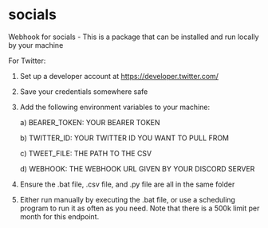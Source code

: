 # socials
Webhook for socials - This is a package that can be installed and run locally by your machine

For Twitter:
1. Set up a developer account at https://developer.twitter.com/
2. Save your credentials somewhere safe
3. Add the following environment variables to your machine:
  
    a) BEARER_TOKEN: YOUR BEARER TOKEN
  
    b) TWITTER_ID: YOUR TWITTER ID YOU WANT TO PULL FROM
  
    c) TWEET_FILE: THE PATH TO THE CSV
  
    d) WEBHOOK: THE WEBHOOK URL GIVEN BY YOUR DISCORD SERVER

4. Ensure the .bat file, .csv file, and .py file are all in the same folder
5. Either run manually by executing the .bat file, or use a scheduling program to run it as often as you need. Note that there is a 500k limit per month for this endpoint.
